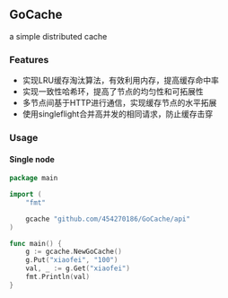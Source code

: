 ## GoCache
a simple distributed cache

### Features
- 实现LRU缓存淘汰算法，有效利用内存，提高缓存命中率
- 实现一致性哈希环，提高了节点的均匀性和可拓展性
- 多节点间基于HTTP进行通信，实现缓存节点的水平拓展
- 使用singleflight合并高并发的相同请求，防止缓存击穿

### Usage

#### Single node
```go
package main

import (
	"fmt"

	gcache "github.com/454270186/GoCache/api"
)

func main() {
	g := gcache.NewGoCache()
	g.Put("xiaofei", "100")
	val, _ := g.Get("xiaofei")
	fmt.Println(val)
}
```